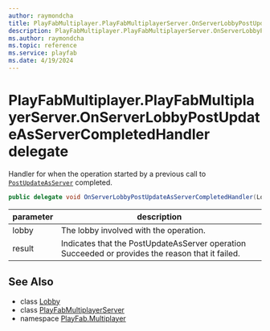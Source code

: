 ```yaml
---
author: raymondcha
title: PlayFabMultiplayer.PlayFabMultiplayerServer.OnServerLobbyPostUpdateAsServerCompletedHandler
description: PlayFabMultiplayer.PlayFabMultiplayerServer.OnServerLobbyPostUpdateAsServerCompletedHandler
ms.author: raymondcha
ms.topic: reference
ms.service: playfab
ms.date: 4/19/2024
---
```


# PlayFabMultiplayer.PlayFabMultiplayerServer.OnServerLobbyPostUpdateAsServerCompletedHandler delegate

Handler for when the operation started by a previous call to [`PostUpdateAsServer`](./Lobby/PostUpdateAsServer.md) completed.

```csharp
public delegate void OnServerLobbyPostUpdateAsServerCompletedHandler(Lobby lobby, int result);
```

| parameter | description |
| --- | --- |
| lobby | The lobby involved with the operation. |
| result | Indicates that the PostUpdateAsServer operation Succeeded or provides the reason that it failed. |

## See Also

* class [Lobby](./Lobby.md)
* class [PlayFabMultiplayerServer](./PlayFabMultiplayer.PlayFabMultiplayerServer.md)
* namespace [PlayFab.Multiplayer](../PlayFabMultiplayerSDK.md)

